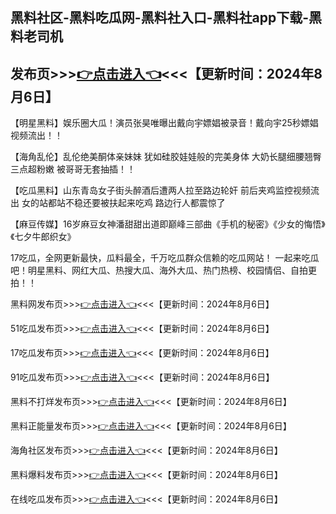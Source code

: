 黑料社区-黑料吃瓜网-黑料社入口-黑料社app下载-黑料老司机
------------------------
发布页>>><a href="https://jige1999.github.io/heiliao.github.io/">👉点击进入👈</a><<<【更新时间：2024年8月6日】
------------------------
【明星黑料】娱乐圈大瓜！演员张昊唯曝出戴向宇嫖娼被录音！戴向宇25秒嫖娼视频流出！！

【海角乱伦】乱伦绝美酮体亲妹妹 犹如硅胶娃娃般的完美身体 大奶长腿细腰翘臀 三点超粉嫩 被哥哥无套抽插！！

【吃瓜黑料】山东青岛女子街头醉酒后遭两人拉至路边轮奸 前后夹鸡监控视频流出 女的站都站不稳还要被扶起来吃鸡 路边行人都震惊了

【麻豆传媒】16岁麻豆女神潘甜甜出道即巅峰三部曲《手机的秘密》《少女的悔悟》《七夕牛郎织女》

17吃瓜，全网更新最快，瓜料最全，千万吃瓜群众信赖的吃瓜网站！ 一起来吃瓜吧！明星黑料、网红大瓜、热搜大瓜、海外大瓜、热门热榜、校园情侣、自拍更拍！！

黑料网发布页>>><a href="https://jige1999.github.io/haijiaoshequ.github.io/">👉点击进入👈</a><<<【更新时间：2024年8月6日】
 
51吃瓜发布页>>><a href="https://jige1999.github.io/dujiabaoliao.github.io/">👉点击进入👈</a><<<【更新时间：2024年8月6日】
 
17吃瓜发布页>>><a href="https://jige1999.github.io/heiliaowang.github.io/">👉点击进入👈</a><<<【更新时间：2024年8月6日】
 
91吃瓜发布页>>><a href="https://jige1999.github.io/heiliao.github.io/">👉点击进入👈</a><<<【更新时间：2024年8月6日】
 
黑料不打烊发布页>>><a href="https://jige1999.github.io/chigua.github.io/">👉点击进入👈</a><<<【更新时间：2024年8月6日】
 
黑料正能量发布页>>><a href="https://baoliaowang.github.io/heiliaowang.github.io/">👉点击进入👈</a><<<【更新时间：2024年8月6日】
 
海角社区发布页>>><a href="https://heiliaoktv.github.io/chigua.github.io/">👉点击进入👈</a><<<【更新时间：2024年8月6日】
 
黑料爆料发布页>>><a href="https://baoliaowang.github.io/chigua51fun.github.io/">👉点击进入👈</a><<<【更新时间：2024年8月6日】

在线吃瓜发布页>>><a href="https://baoliaowang.github.io/caoliushequ.github.io/">👉点击进入👈</a><<<【更新时间：2024年8月6日】
